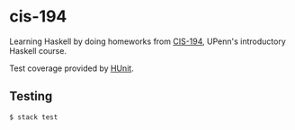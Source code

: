 # cis-194

Learning Haskell by doing homeworks from
[CIS-194](http://www.seas.upenn.edu/~cis194/spring13/lectures.html),
UPenn's introductory Haskell course.

Test coverage provided by [HUnit](https://wiki.haskell.org/HUnit_1.0_User's_Guide).

## Testing

```Shell
$ stack test
```
